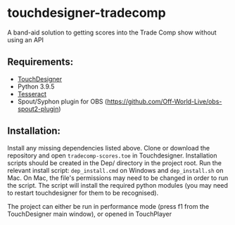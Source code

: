 # touchdesigner-tradecomp

A band-aid solution to getting scores into the Trade Comp show without using an API

## Requirements:
- [TouchDesigner](derivative.ca)
- Python 3.9.5
- [Tesseract](https://tesseract-ocr.github.io/tessdoc/Home.html)
- Spout/Syphon plugin for OBS (https://github.com/Off-World-Live/obs-spout2-plugin)

## Installation:
Install any missing dependencies listed above.
Clone or download the repository and open `tradecomp-scores.toe` in Touchdesigner. Installation scripts should be created in the Dep/ directory in the project root.
Run the relevant install script: `dep_install.cmd` on Windows and `dep_install.sh` on Mac. On Mac, the file's permissions may need to be changed in order to run the script.
The script will install the required python modules (you may need to restart touchdesigner for them to be recognised).

The project can either be run in performance mode (press f1 from the TouchDesigner main window), or opened in TouchPlayer
